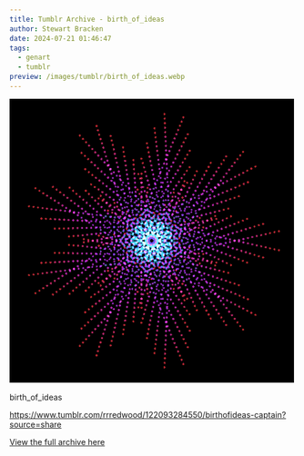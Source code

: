 ```yaml
---
title: Tumblr Archive - birth_of_ideas
author: Stewart Bracken
date: 2024-07-21 01:46:47
tags:
  - genart
  - tumblr
preview: /images/tumblr/birth_of_ideas.webp
---
```


![birth_of_ideas](/images/tumblr/birth_of_ideas.webp)

birth_of_ideas

https://www.tumblr.com/rrredwood/122093284550/birthofideas-captain?source=share

[View the full archive here](https://www.tumblr.com/rrredwood)
